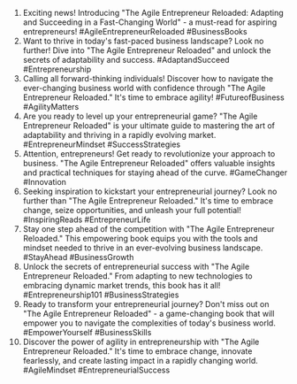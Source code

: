 1. Exciting news!  Introducing "The Agile Entrepreneur Reloaded: Adapting and Succeeding in a Fast-Changing World" - a must-read for aspiring entrepreneurs! #AgileEntrepreneurReloaded #BusinessBooks
2. Want to thrive in today's fast-paced business landscape?  Look no further! Dive into "The Agile Entrepreneur Reloaded" and unlock the secrets of adaptability and success. #AdaptandSucceed #Entrepreneurship
3. Calling all forward-thinking individuals!  Discover how to navigate the ever-changing business world with confidence through "The Agile Entrepreneur Reloaded." It's time to embrace agility! #FutureofBusiness #AgilityMatters
4. Are you ready to level up your entrepreneurial game?  "The Agile Entrepreneur Reloaded" is your ultimate guide to mastering the art of adaptability and thriving in a rapidly evolving market. #EntrepreneurMindset #SuccessStrategies
5. Attention, entrepreneurs!  Get ready to revolutionize your approach to business. "The Agile Entrepreneur Reloaded" offers valuable insights and practical techniques for staying ahead of the curve. #GameChanger #Innovation
6. Seeking inspiration to kickstart your entrepreneurial journey?  Look no further than "The Agile Entrepreneur Reloaded." It's time to embrace change, seize opportunities, and unleash your full potential! #InspiringReads #EntrepreneurLife
7. Stay one step ahead of the competition with "The Agile Entrepreneur Reloaded."  This empowering book equips you with the tools and mindset needed to thrive in an ever-evolving business landscape. #StayAhead #BusinessGrowth
8. Unlock the secrets of entrepreneurial success with "The Agile Entrepreneur Reloaded."  From adapting to new technologies to embracing dynamic market trends, this book has it all! #Entrepreneurship101 #BusinessStrategies
9. Ready to transform your entrepreneurial journey?  Don't miss out on "The Agile Entrepreneur Reloaded" - a game-changing book that will empower you to navigate the complexities of today's business world. #EmpowerYourself #BusinessSkills
10. Discover the power of agility in entrepreneurship with "The Agile Entrepreneur Reloaded."  It's time to embrace change, innovate fearlessly, and create lasting impact in a rapidly changing world. #AgileMindset #EntrepreneurialSuccess
